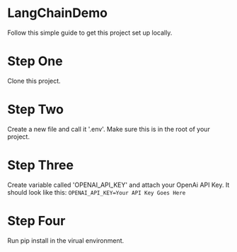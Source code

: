 # LangChainDemo

Follow this simple guide to get this project set up locally.  

# Step One

Clone this project.

# Step Two

Create a new file and call it '.env'. Make sure this is in the root of your project.

# Step Three

Create variable called 'OPENAI_API_KEY' and attach your OpenAi API Key. It should look like this:
`OPENAI_API_KEY=Your API Key Goes Here`

# Step Four

Run pip install in the virual environment. 
